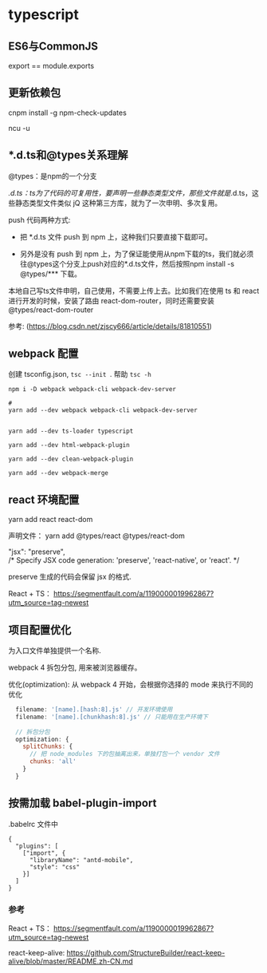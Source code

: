 # typescript

## ES6与CommonJS
export == module.exports

## 更新依赖包
cnpm install -g npm-check-updates

ncu -u

## *.d.ts和@types关系理解

@types：是npm的一个分支

*.d.ts：ts为了代码的可复用性，要声明一些静态类型文件，那些文件就是*.d.ts，这些静态类型文件类似 jQ 这种第三方库，就为了一次申明、多次复用。

push 代码两种方式:
- 把 *.d.ts 文件 push 到 npm 上，这种我们只要直接下载即可。

- 另外是没有 push 到 npm 上，为了保证能使用从npm下载的ts，我们就必须往@types这个分支上push对应的*.d.ts文件，然后按照npm install -s @types/*** 下载。

本地自己写ts文件申明，自己使用，不需要上传上去。比如我们在使用 ts 和 react 进行开发的时候，安装了路由 react-dom-router，同时还需要安装 @types/react-dom-router

参考: (https://blog.csdn.net/zjscy666/article/details/81810551)

## webpack 配置

创建 tsconfig.json, `tsc --init `. 帮助 `tsc -h`

```
npm i -D webpack webpack-cli webpack-dev-server

#
yarn add --dev webpack webpack-cli webpack-dev-server


yarn add --dev ts-loader typescript

yarn add --dev html-webpack-plugin 

yarn add --dev clean-webpack-plugin 

yarn add --dev webpack-merge 

```

## react 环境配置

yarn add react react-dom

声明文件：
yarn add @types/react @types/react-dom


"jsx": "preserve",            
/* Specify JSX code generation: 'preserve', 'react-native', or 'react'. */

preserve 生成的代码会保留 jsx 的格式.

React + TS：
https://segmentfault.com/a/1190000019962867?utm_source=tag-newest

## 项目配置优化

为入口文件单独提供一个名称.

webpack 4 拆包分包, 用来被浏览器缓存。

优化(optimization):
从 webpack 4 开始，会根据你选择的 mode 来执行不同的优化

```js
  filename: '[name].[hash:8].js' // 开发环境使用
  filename: '[name].[chunkhash:8].js' // 只能用在生产环境下
      
  // 拆包分包
  optimization: {
    splitChunks: {
      // 把 node_modules 下的包抽离出来，单独打包一个 vendor 文件
      chunks: 'all'
    }
  }
```

## 按需加载 babel-plugin-import
.babelrc 文件中
```
{
  "plugins": [
    ["import", {
      "libraryName": "antd-mobile",
      "style": "css"
    }]
  ]
}
```

### 参考
React + TS：
https://segmentfault.com/a/1190000019962867?utm_source=tag-newest

react-keep-alive:
https://github.com/StructureBuilder/react-keep-alive/blob/master/README.zh-CN.md